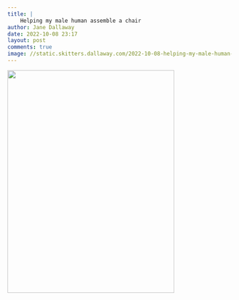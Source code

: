 ```yaml
---
title: |
    Helping my male human assemble a chair
author: Jane Dallaway
date: 2022-10-08 23:17
layout: post
comments: true
image: //static.skitters.dallaway.com/2022-10-08-helping-my-male-human-assemble-a-chair-fullsize-0.jpeg
---
```


<a href="//static.skitters.dallaway.com/2022-10-08-helping-my-male-human-assemble-a-chair-fullsize-0.jpeg"><img src="//static.skitters.dallaway.com/2022-10-08-helping-my-male-human-assemble-a-chair-thumb-0.jpeg" width="375" height="500"></a>



